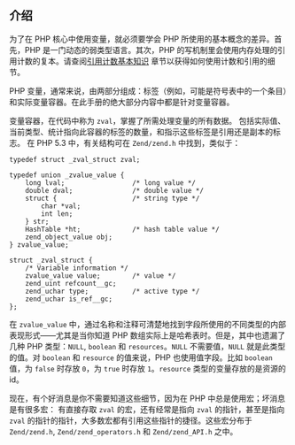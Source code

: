 介绍
----

为了在 PHP 核心中使用变量，就必须要学会 PHP
所使用的基本概念的差异。首先，PHP 是一门动态的弱类型语言。其次，PHP
的写机制里会使用内存处理的引用计数的复本。请查阅<a href="/features/gc/refcounting-basics.html" class="xref">引用计数基本知识</a>
章节以获得如何使用计数和引用的细节。

PHP
变量，通常来说，由两部分组成：标签（例如，可能是符号表中的一个条目）和实际变量容器。在此手册的绝大部分内容中都是针对变量容器。

变量容器，在代码中称为 `zval`，掌握了所需处理变量的所有数据。
包括实际值、当前类型、统计指向此容器的标签的数量，和指示这些标签是引用还是副本的标志。
在 PHP 5.3 中，有关结构可在 `Zend/zend.h` 中找到，类似于：

    typedef struct _zval_struct zval;

    typedef union _zvalue_value {
        long lval;                 /* long value */
        double dval;               /* double value */
        struct {                   /* string type */
            char *val;
            int len;
        } str;
        HashTable *ht;             /* hash table value */
        zend_object_value obj;
    } zvalue_value;
     
    struct _zval_struct {
        /* Variable information */
        zvalue_value value;        /* value */
        zend_uint refcount__gc;
        zend_uchar type;           /* active type */
        zend_uchar is_ref__gc;
    };

在 `zvalue_value`
中，通过名称和注释可清楚地找到字段所使用的不同类型的内部表现形式——尤其是当你知道
PHP 数组实际上是哈希表时。但是，其中也遗漏了几种 PHP 类型：`NULL`,
`boolean` 和 `resources`。`NULL` 不需要值，`NULL` 就是此类型的值。对
`boolean` 和 `resource` 的值来说，PHP 也使用值字段。比如 `boolean`
值，为 `false` 时存放 `0`，为 `true` 时存放 `1`。`resource`
类型的变量存放的是资源的 id。

现在，有个好消息是你不需要知道这些细节，因为在 PHP
中总是使用宏；坏消息是有很多宏： 有直接存取 `zval` 的宏，还有经常是指向
`zval` 的指针，甚至是指向 `zval`
的指针的指针，大多数宏都有引用这些指针的捷径。这些宏分布于
`Zend/zend.h`, `Zend/zend_operators.h` 和 `Zend/zend_API.h` 之中。
